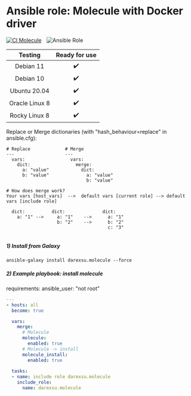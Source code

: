 # Ansible role: Molecule with Docker driver
[![CI Molecule](https://github.com/darexsu/ansible-role-molecule/actions/workflows/ci.yml/badge.svg)](https://github.com/darexsu/ansible-role-molecule/actions/workflows/ci.yml)&emsp;![Ansible Role](https://img.shields.io/ansible/role/d/57358?color=blue&label=downloads)

|  Testing         |  Ready for use      |
| :--------------: | :----------------:  |
| Debian 11        |  :heavy_check_mark: |
| Debian 10        |  :heavy_check_mark: |
| Ubuntu 20.04     |  :heavy_check_mark: |
| Oracle Linux 8   |  :heavy_check_mark: |
| Rocky Linux 8    |  :heavy_check_mark: |

Replace or Merge dictionaries (with "hash_behaviour=replace" in ansible.cfg):
```
# Replace             # Merge
---                   ---
  vars:                 vars:
    dict:                 merge:
      a: "value"            dict: 
      b: "value"              a: "value" 
                              b: "value"

# How does merge work?
Your vars [host_vars]  -->  default vars [current role] --> default vars [include role]
  
  dict:          dict:              dict:
    a: "1" -->     a: "1"    -->      a: "1"
                   b: "2"    -->      b: "2"
                                      c: "3"
    
```

##### 1) Install from Galaxy
```
ansible-galaxy install darexsu.molecule --force
```
##### 2) Example playbook: install molecule

requirements: ansible_user: "not root"

```yaml
---
- hosts: all
  become: true

  vars:
    merge:
      # Molecule
      molecule:
        enabled: true
      # Molecule -> install
      molecule_install:
        enabled: true
  
  tasks:
  - name: include role darexsu.molecule
    include_role: 
      name: darexsu.molecule   
```